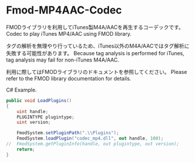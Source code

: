 # Fmod-MP4AAC-Codec
FMODライブラリを利用してiTunes製M4A/AACを再生するコーデックです。
Codec to play iTunes MP4/AAC using FMOD library.

タグの解析を無理やり行っているため、iTunes以外のM4A/AACではタグ解析に失敗する可能性があります。
Because tag analysis is performed for iTunes, tag analysis may fail for non-iTunes M4A/AAC.

利用に際してはFMODライブラリのドキュメントを参照してください。
Please refer to the FMOD library documentation for details.

C# Example.
```C#
public void LoadPlugins()
{
	uint handle;
	PLUGINTYPE plugintype;
	uint version;

	FmodSystem.setPluginPath(".\\Plugins");
	FmodSystem.loadPlugin("codec_mp4.dll", out handle, 100);
//	FmodSystem.getPluginInfo(handle, out plugintype, out version);
	return;
}
```
